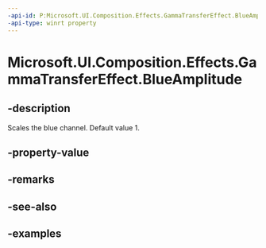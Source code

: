 ```yaml
---
-api-id: P:Microsoft.UI.Composition.Effects.GammaTransferEffect.BlueAmplitude
-api-type: winrt property
---
```


<!-- Property syntax.
public float BlueAmplitude { get;  set; }
-->

# Microsoft.UI.Composition.Effects.GammaTransferEffect.BlueAmplitude

## -description
Scales the blue channel. Default value 1.

## -property-value

## -remarks

## -see-also

## -examples

